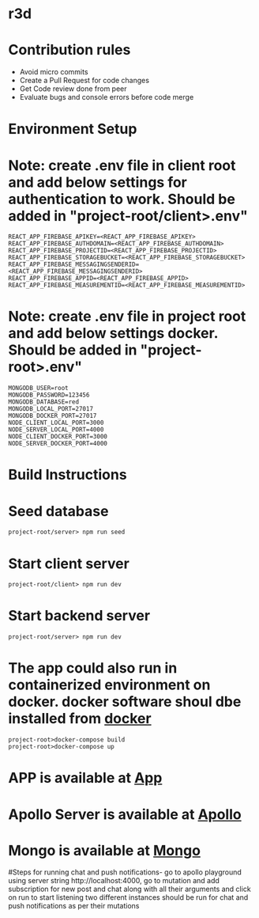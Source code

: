 # r3d

# Contribution rules

- Avoid micro commits
- Create a Pull Request for code changes
- Get Code review done from peer
- Evaluate bugs and console errors before code merge

# Environment Setup

# Note: create .env file in client root and add below settings for authentication to work. Should be added in "project-root/client>.env"
```
REACT_APP_FIREBASE_APIKEY=<REACT_APP_FIREBASE_APIKEY>
REACT_APP_FIREBASE_AUTHDOMAIN=<REACT_APP_FIREBASE_AUTHDOMAIN>
REACT_APP_FIREBASE_PROJECTID=<REACT_APP_FIREBASE_PROJECTID>
REACT_APP_FIREBASE_STORAGEBUCKET=<REACT_APP_FIREBASE_STORAGEBUCKET>
REACT_APP_FIREBASE_MESSAGINGSENDERID=<REACT_APP_FIREBASE_MESSAGINGSENDERID>
REACT_APP_FIREBASE_APPID=<REACT_APP_FIREBASE_APPID>
REACT_APP_FIREBASE_MEASUREMENTID=<REACT_APP_FIREBASE_MEASUREMENTID>
```

# Note: create .env file in project root and add below settings docker. Should be added in "project-root>.env"
```
MONGODB_USER=root
MONGODB_PASSWORD=123456
MONGODB_DATABASE=red
MONGODB_LOCAL_PORT=27017
MONGODB_DOCKER_PORT=27017
NODE_CLIENT_LOCAL_PORT=3000
NODE_SERVER_LOCAL_PORT=4000
NODE_CLIENT_DOCKER_PORT=3000
NODE_SERVER_DOCKER_PORT=4000
```

# Build Instructions

# Seed database
```
project-root/server> npm run seed
```

# Start client server
```
project-root/client> npm run dev
```

# Start backend server
```
project-root/server> npm run dev
```

# The app could also run in containerized environment on docker. docker software shoul dbe installed from [docker](https://docs.docker.com/get-docker/)
```
project-root>docker-compose build
project-root>docker-compose up
```

# APP is available at [App](http://localhost:3000/)

# Apollo Server is available at [Apollo](http://localhost:4000/graphql)

# Mongo is available at [Mongo](http://localhost:27017/)

#Steps for running chat and push notifications-
 go to apollo playground using server string http://localhost:4000, go to mutation and add subscription for new post and chat along with all their arguments and click on run to start listening
two different instances should be run for chat and push notifications as per their mutations

